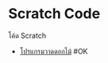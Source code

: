 # Scratch Code
 โค้ด Scratch 
  * [โปรแกรมวาดดอกไม้](https://github.com/phkaew/Scratch-Code/blob/main/Flower%20%20(Stamp%20forever).sb3)
#OK